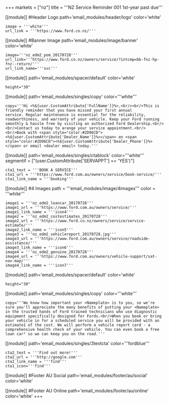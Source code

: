 +++
markets = ["nz"]
title = '''NZ Service Reminder 001 1st-year past due'''

[[module]] #Header Logo
path='email_modules/header/logo'
color='white'

	image = '''white'''
	url_link = '''https://www.ford.co.nz/'''
    
[[module]] #Banner Image
path='email_modules/image/banner'
color='white'

	image='''nz_edm2_pom_20170728'''
	url_link='''https://www.ford.co.nz/owners/service/?intcmp=bb-fnz-hp-fnz--return/'''
	url_link_name='''svc'''

[[module]]
path='email_modules/spacer/default'
color='white'

	height="30"

[[module]]
path='email_modules/singles/copy'
color='''white'''

	copy='''Hi <%${user.CustomAttribute['FullName']}%>,<br/><br/>This is friendly reminder that you have missed your first annual service. Regular maintenance is essential for the reliability, roadworthiness, and warranty of your vehicle. Keep your Ford running smoothly & hassle free by visiting an authorized Ford Dealership.<br/><br/>Contact us today to arange your service appointment.<br/><br/>Book with <span style="color:#2D96CD"><%${user.CustomAttribute['Dealer_Name']}%></span> on <span style="color:#2D96CD"><%${user.CustomAttribute['Dealer_Phone']}%></span> or email <dealer email> today.'''
    
[[module]]
path='email_modules/singles/ctablock'
color='''white'''
segmentif = ["(user.CustomAttribute['SERVAPPT'] == 'YES')"]

	cta1_text = '''BOOK A SERVICE'''
	cta1_url = '''https://www.ford.com.au/owners/service/book-service/'''
	cta1_link_name = '''booking'''

[[module]] #4 Images
path = '''email_modules/image/4images'''
color = '''white'''

	image1 = '''nz_edm2_loancar_20170728'''
	image1_url = '''https://www.ford.com.au/owners/service/'''
	image1_link_name = '''icon4'''
	image2 = '''nz_edm2_costestimates_20170728'''
	image2_url = '''https://www.ford.co.nz/owners/service/service-estimate/'''
	image2_link_name = '''icon5'''
	image3 = '''nz_edm2_vehiclereport_20170728.jpg'''
	image3_url = '''https://www.ford.com.au/owners/service/roadside-assistance/'''
	image3_link_name = '''icon6'''
	image4 = '''nz_edm2_genuine_20170728'''
	image4_url = '''https://www.ford.com.au/owners/vehicle-support/sat-nav-map/'''
	image4_link_name = '''icon7'''

[[module]]
path='email_modules/spacer/default'
color='white'

	height="30"

[[module]]
path='email_modules/singles/copy'
color='''white'''

    copy='''We know how important your <Nameplate> is to you, so we're sure you'll appreciate the many benefits of putting your <Nameplate> in the trusted hands of Ford trained technicians who use diagnostic equipment specifically designed for Fords.<br/>When you book or bring your vehicle in for a scheduled service you will be provided with an estimate1 of the cost. We will perform a vehicle report card - a comprehensive health check of your vehicle. You can even book a free loan car² so we can keep you on the road.'''

[[module]]
path='email_modules/singles/3textcta'
color='''fordblue'''
	
	cta2_text = '''Find out more!'''
	cta2_url = '''http://google.com'''
	cta2_link_name = '''find'''
	cta1_icon='''find'''

[[module]] #Footer AU Social
path='email_modules/footer/au/social'
color='white'


[[module]] #Footer AU Online
path='email_modules/footer/au/online'
color='white'
+++